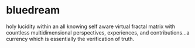 # bluedream
holy lucidity within an all knowing self aware virtual fractal matrix with countless multidimensional perspectives, experiences, and contributions...a currency which is essentially the verification of truth. 
